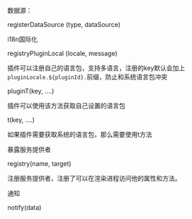 

数据源：

registerDataSource (type,  dataSource) 



i18n国际化

registryPluginLocal  (locale, message) 

插件可以注册自己的语言包，支持多语言，注册的key默认会加上 `pluginLocale.${pluginId}.`前缀，防止和系统语言包冲突



 pluginT(key,  ....) 

插件可以使用该方法获取自己设置的语言包

 

t(key,  ....)

如果插件需要获取系统的语言包，那么需要使用t方法



暴露服务提供者

registry(name, target) 

注册服务提供者，注册了可以在渲染进程访问他的属性和方法。



通知

notify(data)



   